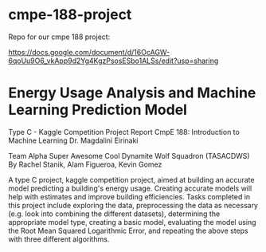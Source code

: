 # cmpe-188-project 
Repo for our cmpe 188 project: 

https://docs.google.com/document/d/16OcAGW-6qoUu9O6_vkApp9d2Yg4KgzPsosESbo1ALSs/edit?usp=sharing

# Energy Usage Analysis and Machine Learning Prediction Model
 
Type C - Kaggle Competition Project Report
CmpE 188: Introduction to Machine Learning
Dr. Magdalini Eirinaki
 
Team Alpha Super Awesome Cool Dynamite Wolf Squadron (TASACDWS)
By Rachel Stanik, Alam Figueroa, Kevin Gomez

A type C project, kaggle competition project, aimed at building an accurate model predicting a building's energy usage. Creating accurate models will help with estimates and improve building efficiencies. Tasks completed in this project include exploring the data, preprocessing the data as necessary (e.g. look into combining the different datasets), determining the appropriate model type, creating a basic model, evaluating the model using the Root Mean Squared Logarithmic Error, and repeating the above steps with three different algorithms.
